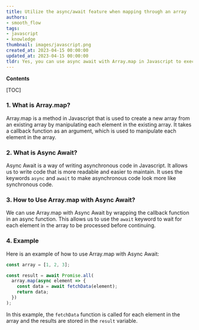 ```yaml
---
title: Utilize the async/await feature when mapping through an array
authors:
- smooth_flow
tags:
- javascript
- knowledge
thumbnail: images/javascript.png
created_at: 2023-04-15 00:00:00
updated_at: 2023-04-15 00:00:00
tldr: Yes, you can use async await with Array.map in Javascript to execute asynchronous operations within the map loop.
---
```


**Contents**

[TOC]

### 1. What is Array.map?
Array.map is a method in Javascript that is used to create a new array from an existing array by manipulating each element in the existing array. It takes a callback function as an argument, which is used to manipulate each element in the array.

### 2. What is Async Await?
Async Await is a way of writing asynchronous code in Javascript. It allows us to write code that is more readable and easier to maintain. It uses the keywords `async` and `await` to make asynchronous code look more like synchronous code.

### 3. How to Use Array.map with Async Await?
We can use Array.map with Async Await by wrapping the callback function in an async function. This allows us to use the `await` keyword to wait for each element in the array to be processed before continuing.

### 4. Example
Here is an example of how to use Array.map with Async Await:

```js
const array = [1, 2, 3];

const result = await Promise.all(
  array.map(async element => {
    const data = await fetchData(element);
    return data;
  })
);
```
In this example, the `fetchData` function is called for each element in the array and the results are stored in the `result` variable.
